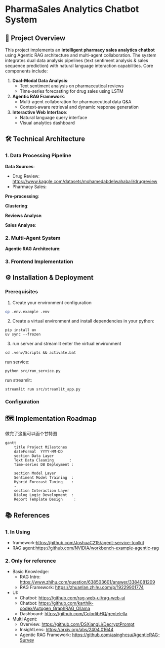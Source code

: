 # PharmaSales Analytics Chatbot System

## 📑 Project Overview  
This project implements an **intelligent pharmacy sales analytics chatbot** using Agentic RAG architecture and multi-agent collaboration. The system integrates dual data analysis pipelines (text sentiment analysis & sales sequence prediction) with natural language interaction capabilities. Core components include:

1. **Dual-Modal Data Analysis**:
   - Text sentiment analysis on pharmaceutical reviews
   - Time-series forecasting for drug sales using LSTM
2. **Agentic RAG Framework**:
   - Multi-agent collaboration for pharmaceutical data Q&A
   - Context-aware retrieval and dynamic response generation
3. **Interactive Web Interface**:
   - Natural language query interface
   - Visual analytics dashboard


## 🛠 Technical Architecture  
### 1. Data Processing Pipeline
**Data Sources**:
- Drug Review: https://www.kaggle.com/datasets/mohamedabdelwahabali/drugreview
- Pharmacy Sales:

**Pre-processing**:

**Clustering**:

**Reviews Analyse**:

**Sales Analyse**:

### 2. Multi-Agent System
**Agentic RAG Architecture**:  

### 3. Frontend Implementation


## ⚙️ Installation & Deployment
### Prerequisites
1. Create your environment configuration
```sh
cp .env.example .env
```

2. Create a virtual environment and install dependencies in your python:
```commandline
pip install uv
uv sync --frozen
```

3. run server and streamlit
enter the virtual environment
```commandline
cd .venv/Scripts && activate.bat
```
run service:
```commandline
python src/run_service.py
```

run streamlit:
```commandline
streamlit run src/streamlit_app.py
```

### Configuration


## 🗺 Implementation Roadmap
做完了这里可以画个甘特图
```
gantt
    title Project Milestones
    dateFormat  YYYY-MM-DD
    section Data Layer
    Text Data Cleaning       :
    Time-series DB Deployment :
    
    section Model Layer
    Sentiment Model Training  :
    Hybrid Forecast Tuning    :
    -
    section Interaction Layer
    Dialog Logic Development  :
    Report Template Design     :
```

## 📚 References
### 1. In Using
- framework:https://github.com/JoshuaC215/agent-service-toolkit
- RAG agent:https://github.com/NVIDIA/workbench-example-agentic-rag

### 2. Only for reference
- Basic Knowledge:
  - RAG Intro: https://www.zhihu.com/question/638503601/answer/3384081209
  - RAG Framework: https://zhuanlan.zhihu.com/p/19229901774
- UI: 
  - Chatbot: https://github.com/rag-web-ui/rag-web-ui
  - Chatbot: https://github.com/karthik-codex/Autogen_GraphRAG_Ollama
  - Dashboard: https://github.com/ColorlibHQ/gentelella
- Multi Agent: 
  - Overview: https://github.com/DSXiangLi/DecryptPrompt
  - InsightLens: https://arxiv.org/abs/2404.01644
  - Agentic RAG Framework: https://github.com/asinghcsu/AgenticRAG-Survey